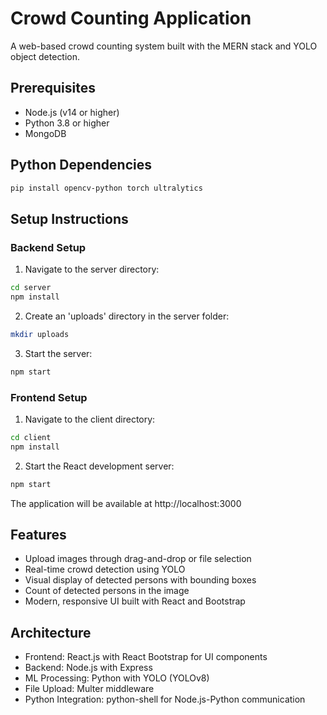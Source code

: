 # Crowd Counting Application

A web-based crowd counting system built with the MERN stack and YOLO object detection.

## Prerequisites

- Node.js (v14 or higher)
- Python 3.8 or higher
- MongoDB

## Python Dependencies

```bash
pip install opencv-python torch ultralytics
```

## Setup Instructions

### Backend Setup

1. Navigate to the server directory:
```bash
cd server
npm install
```

2. Create an 'uploads' directory in the server folder:
```bash
mkdir uploads
```

3. Start the server:
```bash
npm start
```

### Frontend Setup

1. Navigate to the client directory:
```bash
cd client
npm install
```

2. Start the React development server:
```bash
npm start
```

The application will be available at http://localhost:3000

## Features

- Upload images through drag-and-drop or file selection
- Real-time crowd detection using YOLO
- Visual display of detected persons with bounding boxes
- Count of detected persons in the image
- Modern, responsive UI built with React and Bootstrap

## Architecture

- Frontend: React.js with React Bootstrap for UI components
- Backend: Node.js with Express
- ML Processing: Python with YOLO (YOLOv8)
- File Upload: Multer middleware
- Python Integration: python-shell for Node.js-Python communication
